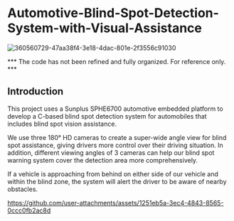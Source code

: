 # Automotive-Blind-Spot-Detection-System-with-Visual-Assistance
![360560729-47aa38f4-3e18-4dac-801e-2f3556c91030](https://github.com/user-attachments/assets/cb43d001-668a-4007-94ee-48b5eb8e0bac)

*** The code has not been refined and fully organized. For reference only. ***

## Introduction
This project uses a Sunplus SPHE6700 automotive embedded platform to develop a C-based blind spot detection system for automobiles that includes blind spot vision assistance.

We use three 180° HD cameras to create a super-wide angle view for blind spot assistance, giving drivers more control over their driving situation. In addition, different viewing angles of 3 cameras can help our blind spot warning system cover the detection area more comprehensively.

If a vehicle is approaching from behind on either side of our vehicle and within the blind zone, the system will alert the driver to be aware of nearby obstacles.


https://github.com/user-attachments/assets/1251eb5a-3ec4-4843-8565-0ccc0fb2ac8d



